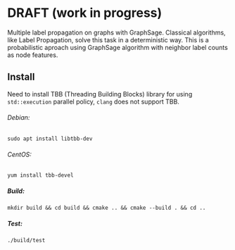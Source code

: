 # DRAFT (work in progress)
Multiple label propagation on graphs with GraphSage. Classical algorithms, like Label Propagation, solve this task in a deterministic way. This is a probabilistic aproach using GraphSage algorithm with neighbor label counts as node features.

## Install
Need to install TBB (Threading Building Blocks) library for using `std::execution` parallel policy, `clang` does not support TBB.

###### Debian:  
`sudo apt install libtbb-dev`

###### CentOS:  
`yum install tbb-devel`  

##### Build:  

`mkdir build && cd build && cmake .. && cmake --build . && cd ..`

##### Test:

`./build/test`